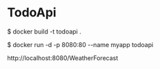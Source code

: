 # TodoApi

$ docker build -t todoapi .

$ docker run -d -p 8080:80 --name myapp todoapi

http://localhost:8080/WeatherForecast
